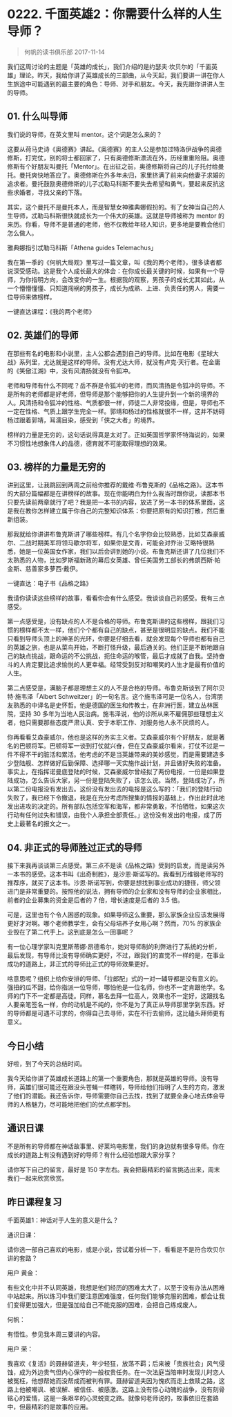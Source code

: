 # 0222. 千面英雄2：你需要什么样的人生导师？
> 何帆的读书俱乐部
2017-11-14

我们这周讨论的主题是「英雄的成长」，我们介绍的是约瑟夫·坎贝尔的「千面英雄」理论。昨天，我给你讲了英雄成长的三部曲，从今天起，我们要讲一讲在你人生旅途中可能遇到的最主要的角色：导师、对手和朋友。今天，我先跟你讲讲人生的导师。

## 01. 什么叫导师

我们说的导师，在英文里叫 mentor。这个词是怎么来的？

这要从荷马史诗《奥德赛》讲起。《奥德赛》的主人公是参加过特洛伊战争的奥德修斯，打完仗，别的将士都回家了，只有奥德修斯漂流在外，历经重重险阻。奥德修斯有个好朋友叫曼托「Mentor」。在出征之前，奥德修斯将自己的儿子托付给曼托。曼托爽快地答应了。奥德修斯在外多年未归，家里挤满了前来向他妻子求婚的追求者。曼托鼓励奥德修斯的儿子忒勒马科斯不要失去希望和勇气，要起来反抗这些求婚者，寻找父亲的下落。

其实，这个曼托不是曼托本人，而是智慧女神雅典娜假扮的。有了女神当自己的人生导师，忒勒马科斯很快就成长为一个伟大的英雄。这就是导师被称为 mentor 的来历。你看，导师不是普通的老师，他不仅教给年轻人知识，更多地是要教会他们怎么做人。

雅典娜指引忒勒马科斯「Athena guides Telemachus」

我在第一季的《何帆大局观》里写过一篇文章，叫《我的两个老师》，很多读者都说深受感动。这是我个人成长最大的体会：在你成长最关键的时候，如果有一个导师，为你指明方向，会改变你的一生。根据我的观察，男孩子的成长尤其如此，从一个懵懵懂懂、只知道闯祸的男孩子，成长为成熟、上进、负责任的男人，需要一位导师来做榜样。

一键直达课程：《我的两个老师》

## 02. 英雄们的导师

在那些有名的电影和小说里，主人公都会遇到自己的导师。比如在电影《星球大战》系列里，尤达就是这样的导师。没有尤达大师，就没有卢克·天行者。在金庸的《笑傲江湖》中，没有风清扬就没有令狐冲。

老师和导师有什么不同呢？岳不群是令狐冲的老师，而风清扬是令狐冲的导师。不是所有的老师都是好老师，但导师是那个能够把你的人生提升到一个新的境界的人。风清扬和令狐冲的性格、气质都很一样，师徒二人非常投缘，但是，导师也不一定在性格、气质上跟学生完全一样。郭靖和杨过的性格就很不一样，这并不妨碍杨过跟着郭靖，耳濡目染，感受到「侠之大者」的境界。

榜样的力量是无穷的，这句话说得真是太对了。正如英国哲学家怀特海说的，如果不习惯性地想象伟人的品德，德育就不可能取得理想的效果。

## 03. 榜样的力量是无穷的

讲到这里，让我跳回到两周之前给你推荐的戴维·布鲁克斯的《品格之路》。这本书的大部分篇幅都是在讲榜样的故事。现在你能明白为什么我当时跟你说，读那本书只要先读前两章就行了吧？我是把一本书的内容，放进了另一本书的体系里面，这是我在教你怎样建立属于你自己的完整知识体系：你要把原有的知识打散，然后重新组装。

那我就给你讲讲布鲁克斯讲了哪些榜样。有几个名字你会比较熟悉，比如艾森豪威尔、二战时期美军将领马歇尔将军，如果你是文青，可能会对乔治·艾略特很熟悉，她是一位英国女作家，我们以后会讲到她的小说。布鲁克斯还讲了几位我们不太熟悉的人物，比如罗斯福新政的幕后女英雄、曾任美国劳工部长的弗朗西斯·帕金斯、慈善家多萝西·戴伊。

一键直达：电子书《品格之路》

我请你读读这些榜样的故事，看看你会有什么感受。我谈谈自己的感受。我有三点感受。

第一点感受是，没有缺点的人不是合格的导师。布鲁克斯讲的这些榜样，跟我们习惯的榜样都不太一样，他们个个都有自己的缺点，甚至是很明显的缺点。我们不能只看到导师头顶上的神圣的光环，你要是仔细去看，就会发现每个导师也都有自己的英雄之旅，也是从菜鸟开始，不断打怪升级，最后通关的。他们正是不断地跟自己的缺点挑战，跟命运的不公挑战，扼住命运的喉管，最后才成就了自我。坚持奋斗的人肯定要比追求愉悦的人更幸福。经常受到反对和嘲笑的人生才是最有价值的人生。

第二点感受是，满脑子都是理想主义的人不是合格的导师。布鲁克斯谈到了阿尔贝特·施韦泽「Albert Schweitzer」的一句名言。这个施韦泽可是一位名人，台湾朋友熟悉的中译名是史怀哲。他是德国的医生和传教士，在非洲行医，建立丛林医院，坚持 30 多年为当地人民治病。施韦泽说，他的诊所从来不雇佣那些理想主义者，他只需要那些态度严肃认真、安于本职工作、对服务他人永不厌烦的人。

你再看看艾森豪威尔，他也是这样的务实主义者。艾森豪威尔有个好朋友，就是著名的巴顿将军。巴顿将军一谈到打仗就兴奋，但在艾森豪威尔看来，打仗不过是一件不得不干的脏活和累活。他考虑的不是当英雄带来的美妙感觉，而是需要建造多少登陆舰、怎样做好后勤保障、选择哪一天实施作战计划，并且做好失败的准备。事实上，在指挥诺曼底登陆的时候，艾森豪威尔曾经拟了两份电报，一份是如果登陆成功，怎么告诉大家，另一份是登陆失败了，该怎么说。当然，登陆成功了，所以第二份电报没有发出去。这份没有发出去的电报是这么写的：「我们的登陆行动失败了，我已经下令撤退，我是在充分考虑所搜集的情报的基础上，作出此时此地发出进攻的决定的。所有部队包括空军和海军，都非常勇敢，不怕牺牲，如果这次行动有任何过失和错误，由我个人承担全部责任。」这份没有发出的电报，成了历史上最著名的报文之一。

## 04. 非正式的导师胜过正式的导师

接下来我再谈谈第三点感受。第三点不是读《品格之路》受到的启发，而是读另外一本书的感受。这本书叫《出奇制胜》，是沙恩·斯诺写的。我看到万维钢老师写的推荐序，就买了这本书。沙恩·斯诺写到，你要是想找到事业成功的捷径，师父领进门是非常重要的。按照他的说法，拥有导师的企业家和没有导师的企业家相比，前者的企业募集的资金是后者的 7 倍，增长速度是后者的 3.5 倍。

可是，这里也有个令人困惑的现象。如果导师这么重要，那么家族企业应该发展得更好才对啊。哪个老师教学生，会有父母培养子女用心啊？然而，70% 的家族企业毁在了第二代手上。这到底是怎么一回事呢？

有一位心理学家叫克里斯蒂娜·昂德希尔，她对导师制的利弊进行了系统的分析，最后发现，有导师比没有导师确实更好，不过，跟我们的直觉不一样的是，在事业成功的道路上，非正式的导师比正式的导师效果更好。

啥意思呢？组织上给你安排的导师、「拉郎配」式的一对一辅导都是没有意义的。强扭的瓜不甜，给你指派一位导师，哪怕他是一位名师，你也不一定肯跟他学。名师的门下不一定都是高徒。同样，慕名去拜一位高人，效果也不一定好，这跟找名人要亲笔签名一样，你的动机是不纯的，你不是为了真正从导师那里学到东西。好的导师都是可遇不可求的，你得自己去寻师，实在不行去偷师，这比磕头拜师更有意义。

## 今日小结

好啦，到了今天的总结时间。

我今天给你讲了英雄成长道路上的第一个重要角色，那就是英雄的导师。没有导师，英雄们很可能还在跟没头苍蝇一样瞎转，导师给他们指明了人生的方向，激发了他们的潜能。我还告诉你，导师需要你自己去找，找到了就要全身心地去体会导师的人格魅力，尽可能地把他们的优点都学到。

## 通识日课

不是所有的导师都在神话故事里、好莱坞电影里，我们的身边就有很多导师。你在成长的道路上有没有遇到好的导师？有什么经验想跟大家分享？

请你写下自己的留言，最好是 150 字左右。我会把最精彩的留言挑选出来，周末我们一起来欣赏欣赏。

## 昨日课程复习

千面英雄1：神话对于人生的意义是什么？

通识日课：

请你选一部自己喜欢的电影，或是小说，尝试着分析一下，看看是不是符合坎贝尔讲的套路？

用户 黄金：

有些文化中并不认同英雄，我想是他们经历的困难太大了，以至于没有办法从困难中站起来。所以练习中我们要注意困难强度，任何我们能够克服的困难，都会让我们变得更加强大，但是强加给自己不能克服的困难，会把自己练成废人。

何帆：

有悟性。参见我本周三要讲的内容。

用户 荣：

我喜欢《复活》的聂赫留道夫，年少轻狂，放荡不羁；后来被「贵族社会」风气侵蚀，成为外边贵气但内心保守的一般权贵任务。在一次法庭当陪审时发现儿时恋人被冤枉，他想帮她而没帮成而被判有罪。聂赫留道夫因为愧疚而走上救赎之路，这路上他被嘲讽、被误解、被信任、被感激。这路上没有惊心动魄的战争，没有刻骨铭心的爱情，这是一条艰辛的心灵蜕变之路。就像何老师说的，故事依旧在套路中，但最精彩的是故事的应用。


